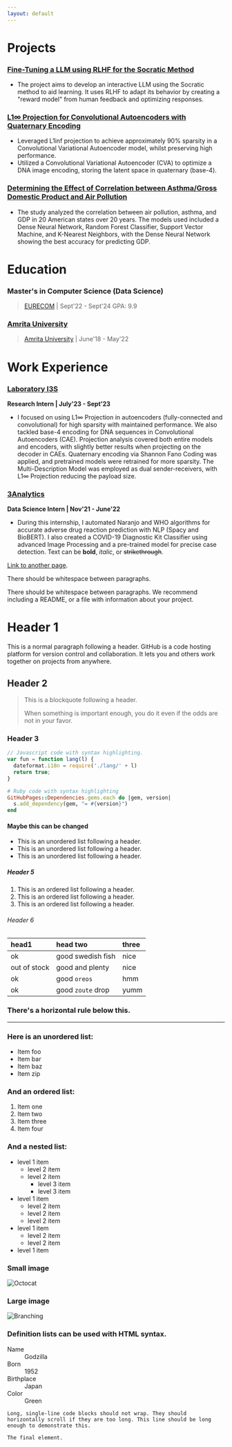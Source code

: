 ```yaml
---
layout: default
---
```


# Projects
### [Fine-Tuning a LLM using RLHF for the Socratic Method](./another-page.html) 
- The project aims to develop an interactive LLM using the Socratic method to aid learning. It uses RLHF to adapt its behavior by creating a "reward model" from human feedback and optimizing responses.

### [L1∞ Projection for Convolutional Autoencoders with Quaternary Encoding](./another-page.html) 
- Leveraged L1inf projection to achieve approximately 90% sparsity in a Convolutional Variational Autoencoder model, whilst preserving high performance.
- Utilized a Convolutional Variational Autoencoder (CVA) to optimize a DNA image encoding, storing the latent space in quaternary (base-4).
 
### [Determining the Effect of Correlation between Asthma/Gross Domestic Product and Air Pollution]() 
- The study analyzed the correlation between air pollution, asthma, and GDP in 20 American states over 20 years. The models used included a Dense Neural Network, Random Forest Classifier, Support Vector Machine, and K-Nearest Neighbors, with the Dense Neural Network showing the best accuracy for predicting GDP.

# Education
### Master's in Computer Science (Data Science)
> [EURECOM](https://www.eurecom.fr/) | Sept'22 - Sept'24
> GPA: 9.9

### [Amrita University](https://www.amrita.edu/)
> [Amrita University](https://www.amrita.edu/) | June'18 - May'22

# Work Experience
### [Laboratory I3S](https://www.i3s.unice.fr/en/) 
**Research Intern | July'23 - Sept'23**
-  I focused on using L1∞ Projection in autoencoders (fully-connected and convolutional) for high sparsity with maintained performance. We also tackled base-4 encoding for DNA sequences in Convolutional Autoencoders (CAE). Projection analysis covered both entire models and encoders, with slightly better results when projecting on the decoder in CAEs. Quaternary encoding via Shannon Fano Coding was applied, and pretrained models were retrained for more sparsity. The Multi-Description Model was employed as dual sender-receivers, with L1∞ Projection reducing the payload size.

### [3Analytics](https://3analytics.com/index.html) 
**Data Science Intern | Nov'21 - June'22**
- During this internship, I automated Naranjo and WHO algorithms for accurate adverse drug reaction prediction with NLP (Spacy and BioBERT). I also created a COVID-19 Diagnostic Kit Classifier using advanced Image Processing and a pre-trained model for precise case detection.
Text can be **bold**, _italic_, or ~~strikethrough~~.

[Link to another page](./another-page.html).

There should be whitespace between paragraphs.

There should be whitespace between paragraphs. We recommend including a README, or a file with information about your project.

# Header 1

This is a normal paragraph following a header. GitHub is a code hosting platform for version control and collaboration. It lets you and others work together on projects from anywhere.

## Header 2

> This is a blockquote following a header.
>
> When something is important enough, you do it even if the odds are not in your favor.

### Header 3

```js
// Javascript code with syntax highlighting.
var fun = function lang(l) {
  dateformat.i18n = require('./lang/' + l)
  return true;
}
```

```ruby
# Ruby code with syntax highlighting
GitHubPages::Dependencies.gems.each do |gem, version|
  s.add_dependency(gem, "= #{version}")
end
```

#### Maybe this can be changed

*   This is an unordered list following a header.
*   This is an unordered list following a header.
*   This is an unordered list following a header.

##### Header 5

1.  This is an ordered list following a header.
2.  This is an ordered list following a header.
3.  This is an ordered list following a header.

###### Header 6

| head1        | head two          | three |
|:-------------|:------------------|:------|
| ok           | good swedish fish | nice  |
| out of stock | good and plenty   | nice  |
| ok           | good `oreos`      | hmm   |
| ok           | good `zoute` drop | yumm  |

### There's a horizontal rule below this.

* * *

### Here is an unordered list:

*   Item foo
*   Item bar
*   Item baz
*   Item zip

### And an ordered list:

1.  Item one
1.  Item two
1.  Item three
1.  Item four

### And a nested list:

- level 1 item
  - level 2 item
  - level 2 item
    - level 3 item
    - level 3 item
- level 1 item
  - level 2 item
  - level 2 item
  - level 2 item
- level 1 item
  - level 2 item
  - level 2 item
- level 1 item

### Small image

![Octocat](https://github.githubassets.com/images/icons/emoji/octocat.png)

### Large image

![Branching](https://guides.github.com/activities/hello-world/branching.png)


### Definition lists can be used with HTML syntax.

<dl>
<dt>Name</dt>
<dd>Godzilla</dd>
<dt>Born</dt>
<dd>1952</dd>
<dt>Birthplace</dt>
<dd>Japan</dd>
<dt>Color</dt>
<dd>Green</dd>
</dl>

```
Long, single-line code blocks should not wrap. They should horizontally scroll if they are too long. This line should be long enough to demonstrate this.
```

```
The final element.
```
